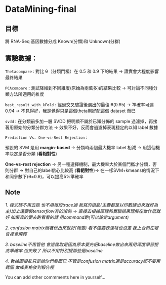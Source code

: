 # DataMining-final
## 目標
將 RNA-Seq 基因數據分成 Known(分類)和 Unknown(分群)

## 實驗數據：
`Thetacompare` : 對比 θ（分類門檻）在 0.5 和 0.9 下的結果 -> 證實會大程度影響最終結果


`PCAcompare` : 測試降維到不同維度(原始為兩萬多)的結果比較 -> 可討論不同種分類方法所適用的維度


`best_result_with_kFold` : 經過交叉驗證後選出的最佳 θ(0.95) -> 準確率可達0.94 -> 不見得好，我是覺得只是這個theta剛好配這個 dataset 而已


`svdd` : 在分類前多加一層 SVDD 把明顯不屬於已知分佈的 sample 過濾掉，再接著用原始的分類分群方法 -> 效果不好，反而會過濾掉表現穩定的以知 label 數據


`Prediction Vs. One-vs-Rest Rejection` : 

預設的 SVM 是用 **margin-based** -> 分類時兩個最大機率 label 相減 -> 用這個機率決定是否分類 (**看相對性**)  

**One-vs-rest rejection** -> 另一種選擇機制，最大機率大於某個門檻才分類，否則分群 -> 對自己的label信心比較高 (**看絕對性**)-> 在一樣SVM+kmeans的情況下和同參數下(θ=0.9)，可以提高5%準確率


## Note
*1. 程式碼不用去跑 也不用每段trace過 我寫的很亂(主要都是以印數據出來就好為主)加上還要裝tensorflow有的沒的 -> 直接去根據原理和實驗結果理解在做什麼就好 如果真的要去跑看看的話 用command跑(可以設定argument)*

*2. confusion matrix照著做出來就好(報告) 看不懂要表達啥也沒差 我上台和在報告裡會解釋*

*3. baseline不用管他 會這樣取是因為原本要先把baseline做出來再用深度學習提高準確率 但失敗了 所以不用特別提那些是baseline*

*4. 數據圖很亂只是給你們看而已 不管是confusion matrix還是accuracy都不要用截圖 做成表格放到報告裡*

You can add other commments here in yourself...
